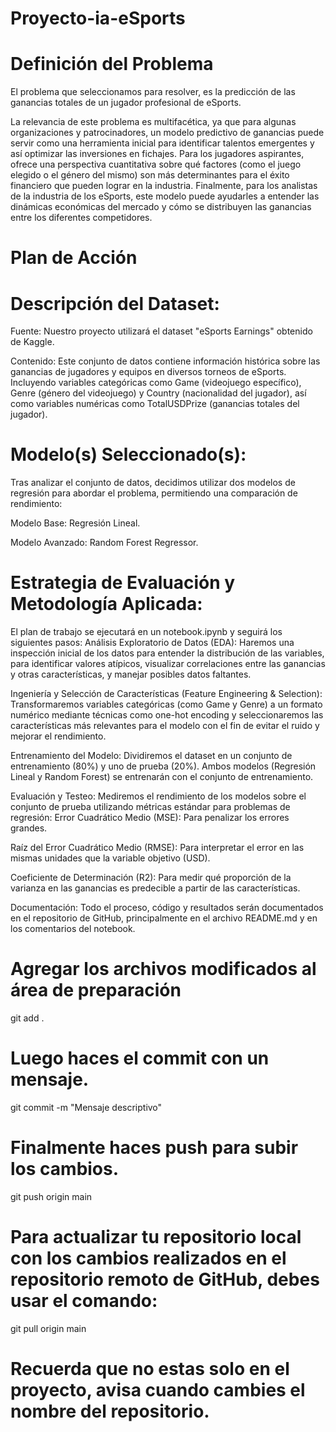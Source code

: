 # Proyecto-ia-eSports

# Definición del Problema
El problema que seleccionamos para resolver, es la predicción de las ganancias totales de un jugador profesional de eSports.

La relevancia de este problema es multifacética, ya que para algunas organizaciones y patrocinadores, un modelo predictivo de ganancias puede servir como una herramienta inicial para identificar talentos emergentes y así optimizar las inversiones en fichajes. Para los jugadores aspirantes, ofrece una perspectiva cuantitativa sobre qué factores (como el juego elegido o el género del mismo) son más determinantes para el éxito financiero que pueden lograr en la industria. Finalmente, para los analistas de la industria de los eSports, este modelo puede ayudarles a entender las dinámicas económicas del mercado y cómo se distribuyen las ganancias entre los diferentes competidores.

# Plan de Acción
# Descripción del Dataset:
Fuente: Nuestro proyecto utilizará el dataset "eSports Earnings" obtenido de Kaggle.

Contenido: Este conjunto de datos contiene información histórica sobre las ganancias de jugadores y equipos en diversos torneos de eSports. Incluyendo variables categóricas como Game (videojuego específico), Genre (género del videojuego) y Country (nacionalidad del jugador), así como variables numéricas como TotalUSDPrize (ganancias totales del jugador).

# Modelo(s) Seleccionado(s): 
Tras analizar el conjunto de datos, decidimos utilizar dos modelos de regresión para abordar el problema, permitiendo una comparación de rendimiento:

Modelo Base: Regresión Lineal.

Modelo Avanzado: Random Forest Regressor.

# Estrategia de Evaluación y Metodología Aplicada:
El plan de trabajo se ejecutará en un notebook.ipynb y seguirá los siguientes pasos:
Análisis Exploratorio de Datos (EDA): Haremos una inspección inicial de los datos para entender la distribución de las variables, para identificar valores atípicos, visualizar correlaciones entre las ganancias y otras características, y manejar posibles datos faltantes.

Ingeniería y Selección de Características (Feature Engineering & Selection): Transformaremos variables categóricas (como Game y Genre) a un formato numérico mediante técnicas como one-hot encoding y seleccionaremos las características más relevantes para el modelo con el fin de evitar el ruido y mejorar el rendimiento.

Entrenamiento del Modelo: Dividiremos el dataset en un conjunto de entrenamiento (80%) y uno de prueba (20%). Ambos modelos (Regresión Lineal y Random Forest) se entrenarán con el conjunto de entrenamiento.

Evaluación y Testeo: Mediremos el rendimiento de los modelos sobre el conjunto de prueba utilizando métricas estándar para problemas de regresión:
Error Cuadrático Medio (MSE): Para penalizar los errores grandes.

Raíz del Error Cuadrático Medio (RMSE): Para interpretar el error en las mismas unidades que la variable objetivo (USD).

Coeficiente de Determinación (R2): Para medir qué proporción de la varianza en las ganancias es predecible a partir de las características.

Documentación: Todo el proceso, código y resultados serán documentados en el repositorio de GitHub, principalmente en el archivo README.md y en los comentarios del notebook.




# Agregar los archivos modificados al área de preparación
git add .

# Luego haces el commit con un mensaje.
git commit -m "Mensaje descriptivo"

# Finalmente haces push para subir los cambios.
git push origin main

# Para actualizar tu repositorio local con los cambios realizados en el repositorio remoto de GitHub, debes usar el comando:
git pull origin main

# Recuerda que no estas solo en el proyecto, avisa cuando cambies el nombre del repositorio.

